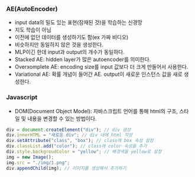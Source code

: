 ### AE(AutoEncoder)

- input data의 밀도 있는 표현(잠재된 것)을 학습하는 신경망
- 지도 학습이 아님
- 이전에 없던 데이터를 생성하기도 함(ex 가짜 비디오)
- 비슷하지만 동일하지 않은 것을 생성한다.
- MLP이긴 한데 input과 output의 개수가 동일하다.
- Stacked AE: hidden layer가 많은 autoencoder를 의미한다.
- Overxomplete AE: encoding size를 input 값보다 더 크게 만들어서 사용한다.
- Variational AE: 확률 개념이 들어간 AE. output이 새로운 인스턴스 값을 새로 생성한다.

### Javascript

- DOM(Document Object Model): 자바스크립트 언어를 통해 html의 구조, 스타일 및 내용을 변경할 수 있는 방법이다.

```javascript
div = document.createElement("div"); // div 생성
div.innerHTML = "새로운 div"; // div 내에 html 작성
div.setAttribute("class", "box"); // class에 box 속성 설정
div.classList.add("color"); // class에 color 속성을 추가
div.style.backgroudColor = "yellow"; // 배경색을 yellow로 설정
img = new Image();
img.src = "./img/1.png";
div.appendChild(img); // 이미지를 생성해서 추가하기
```

